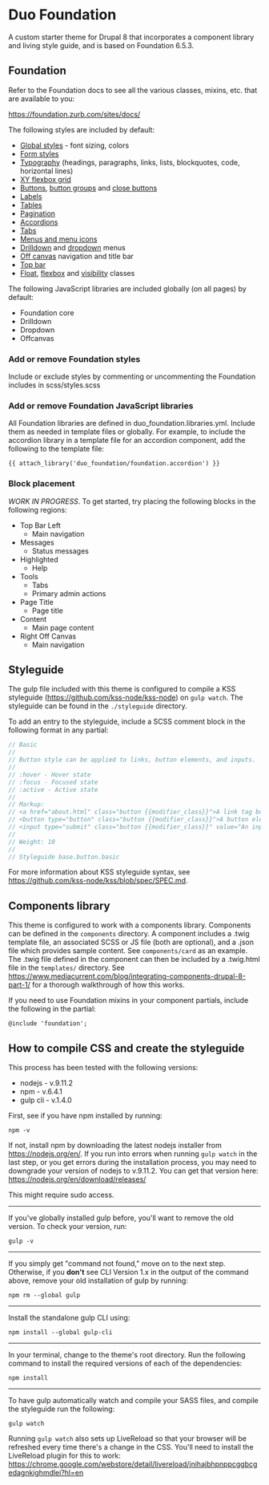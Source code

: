 # Duo Foundation

A custom starter theme for Drupal 8 that incorporates a component library and living style guide, and is based on Foundation 6.5.3.

## Foundation

Refer to the Foundation docs to see all the various classes, mixins, etc. that are available to you:

https://foundation.zurb.com/sites/docs/

The following styles are included by default:

* [Global styles](https://foundation.zurb.com/sites/docs/global.html) - font sizing, colors
* [Form styles](https://foundation.zurb.com/sites/docs/forms.html)
* [Typography](https://foundation.zurb.com/sites/docs/typography-base.html) (headings, paragraphs, links, lists, blockquotes, code, horizontal lines)
* [XY flexbox grid](https://foundation.zurb.com/sites/docs/xy-grid.html)
* [Buttons](https://foundation.zurb.com/sites/docs/button.html), [button groups](https://foundation.zurb.com/sites/docs/button-group.html) and [close buttons](https://foundation.zurb.com/sites/docs/close-button.html)
* [Labels](https://foundation.zurb.com/sites/docs/label.html)
* [Tables](https://foundation.zurb.com/sites/docs/table.html)
* [Pagination](https://foundation.zurb.com/sites/docs/pagination.html)
* [Accordions](https://foundation.zurb.com/sites/docs/accordion.html)
* [Tabs](https://foundation.zurb.com/sites/docs/tabs.html)
* [Menus and menu icons](https://foundation.zurb.com/sites/docs/menu.html)
* [Drilldown](https://foundation.zurb.com/sites/docs/drilldown-menu.html) and [dropdown](https://foundation.zurb.com/sites/docs/dropdown-menu.html) menus
* [Off canvas](https://foundation.zurb.com/sites/docs/off-canvas.html) navigation and title bar
* [Top bar](https://foundation.zurb.com/sites/docs/top-bar.html)
* [Float](https://foundation.zurb.com/sites/docs/float-classes.html), [flexbox](https://foundation.zurb.com/sites/docs/flexbox-utilities.html) and [visibility](https://foundation.zurb.com/sites/docs/visibility.html) classes

The following JavaScript libraries are included globally (on all pages) by default:

* Foundation core
* Drilldown
* Dropdown
* Offcanvas

### Add or remove Foundation styles

Include or exclude styles by commenting or uncommenting the Foundation includes in scss/styles.scss

### Add or remove Foundation JavaScript libraries

All Foundation libraries are defined in duo_foundation.libraries.yml. Include them as needed in template files or globally. For example, to include the accordion library in a template file for an accordion component, add the following to the template file:

`{{ attach_library('duo_foundation/foundation.accordion') }}`

### Block placement

*WORK IN PROGRESS*. To get started, try placing the following blocks in the following regions:
* Top Bar Left
  * Main navigation
* Messages
  * Status messages
* Highlighted
  * Help
* Tools
  * Tabs
  * Primary admin actions
* Page Title
  * Page title
* Content
  * Main page content
* Right Off Canvas
  * Main navigation

## Styleguide

The gulp file included with this theme is configured to compile a KSS styleguide (https://github.com/kss-node/kss-node) on `gulp watch`. The styleguide can be found in the `./styleguide` directory.

To add an entry to the styleguide, include a SCSS comment block in the following format in any partial:

```SCSS
// Basic
//
// Button style can be applied to links, button elements, and inputs.
//
// :hover - Hover state
// :focus - Focused state
// :active - Active state
//
// Markup:
// <a href="about.html" class="button {{modifier_class}}">A link tag button</a>
// <button type="button" class="button {{modifier_class}}">A button element</button>
// <input type="submit" class="button {{modifier_class}}" value="An input button" />
//
// Weight: 10
//
// Styleguide base.button.basic
```

For more information about KSS styleguide syntax, see https://github.com/kss-node/kss/blob/spec/SPEC.md.

## Components library

This theme is configured to work with a components library. Components can be defined in the `components` directory. A component includes a .twig template file, an associated SCSS or JS file (both are optional), and a .json file which provides sample content. See `components/card` as an example. The .twig file defined in the component can then be included by a .twig.html file in the `templates/` directory. See https://www.mediacurrent.com/blog/integrating-components-drupal-8-part-1/ for a thorough walkthrough of how this works.

If you need to use Foundation mixins in your component partials, include the following in the partial:

`@include 'foundation';`

## How to compile CSS and create the styleguide

This process has been tested with the following versions:

* nodejs - v.9.11.2
* npm - v.6.4.1
* gulp cli - v.1.4.0

First, see if you have npm installed by running:

  `npm -v`

If not, install npm by downloading the latest nodejs installer from https://nodejs.org/en/. If you run into errors when running `gulp watch` in the last step, or you get errors during the installation process, you may need to downgrade your version of nodejs to v.9.11.2. You can get that version here: https://nodejs.org/en/download/releases/

This might require sudo access.

---

If you've globally installed gulp before, you'll want to remove the old version. To check your version, run:

  `gulp -v`

---

If you simply get "command not found," move on to the next step. Otherwise, if you **don't** see CLI Version 1.x in the output of the command above, remove your old installation of gulp by running:

  `npm rm --global gulp`

---

Install the standalone gulp CLI using:

  `npm install --global gulp-cli`

---

In your terminal, change to the theme's root directory. Run the following command to install the required versions of each of the dependencies:

  `npm install`

---

To have gulp automatically watch and compile your SASS files, and compile the styleguide run the following:

  `gulp watch`

Running `gulp watch` also sets up LiveReload so that your browser will be refreshed every time there's a change in the CSS. You'll need to install the LiveReload plugin for this to work: https://chrome.google.com/webstore/detail/livereload/jnihajbhpnppcggbcgedagnkighmdlei?hl=en
